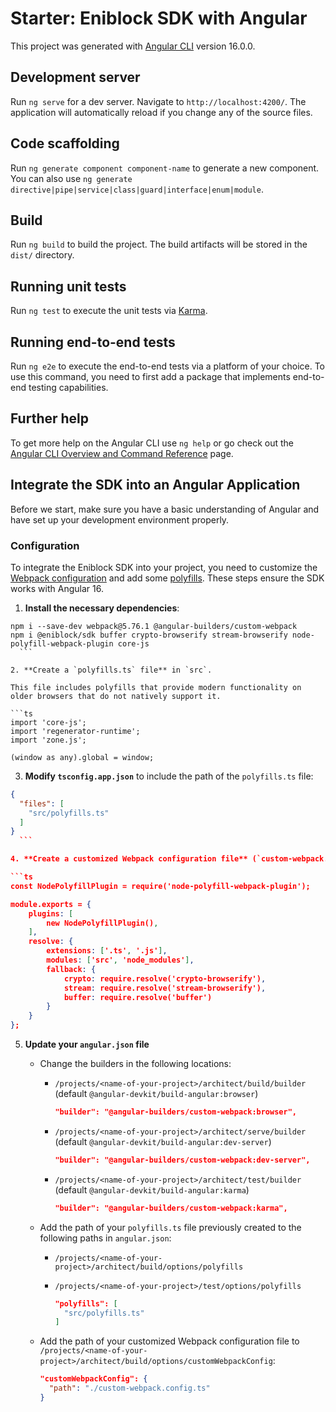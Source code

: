 # Starter: Eniblock SDK with Angular

This project was generated with [Angular CLI](https://github.com/angular/angular-cli) version 16.0.0. 

## Development server

Run `ng serve` for a dev server. Navigate to `http://localhost:4200/`. The application will automatically reload if you change any of the source files.

## Code scaffolding

Run `ng generate component component-name` to generate a new component. You can also use `ng generate directive|pipe|service|class|guard|interface|enum|module`.

## Build

Run `ng build` to build the project. The build artifacts will be stored in the `dist/` directory.

## Running unit tests

Run `ng test` to execute the unit tests via [Karma](https://karma-runner.github.io).

## Running end-to-end tests

Run `ng e2e` to execute the end-to-end tests via a platform of your choice. To use this command, you need to first add a package that implements end-to-end testing capabilities.

## Further help

To get more help on the Angular CLI use `ng help` or go check out the [Angular CLI Overview and Command Reference](https://angular.io/cli) page.

## Integrate the SDK into an Angular Application

Before we start, make sure you have a basic understanding of Angular and have set up your development environment properly.

### Configuration

To integrate the Eniblock SDK into your project, you need to customize the [Webpack configuration](https://cli.vuejs.org/guide/browser-compatibility.html#usebuiltins-usage) and add some [polyfills](https://developer.mozilla.org/en-US/docs/Glossary/Polyfill). These steps ensure the SDK works with Angular 16.

1. **Install the necessary dependencies**:

  ```console
  npm i --save-dev webpack@5.76.1 @angular-builders/custom-webpack
  npm i @eniblock/sdk buffer crypto-browserify stream-browserify node-polyfill-webpack-plugin core-js
    ```

2. **Create a `polyfills.ts` file** in `src`.

  This file includes polyfills that provide modern functionality on older browsers that do not natively support it.

  ```ts
  import 'core-js';
  import 'regenerator-runtime';
  import 'zone.js';

  (window as any).global = window;
  ```

3. **Modify `tsconfig.app.json`** to include the path of the `polyfills.ts` file:

  ```json
  {
    "files": [
      "src/polyfills.ts"
    ]
  }
    ```

4. **Create a customized Webpack configuration file** (`custom-webpack.config.ts`) in the root of your project:

  ```ts
  const NodePolyfillPlugin = require('node-polyfill-webpack-plugin');

  module.exports = {
      plugins: [
          new NodePolyfillPlugin(),
      ],
      resolve: {
          extensions: ['.ts', '.js'],
          modules: ['src', 'node_modules'],
          fallback: {
              crypto: require.resolve('crypto-browserify'),
              stream: require.resolve('stream-browserify'),
              buffer: require.resolve('buffer')
          }
      }
  };
  ```

5. **Update your `angular.json` file**

    * Change the builders in the following locations:

      - `/projects/<name-of-your-project>/architect/build/builder` (default `@angular-devkit/build-angular:browser`)

        ```JSON
        "builder": "@angular-builders/custom-webpack:browser",
        ```

      - `/projects/<name-of-your-project>/architect/serve/builder` (default `@angular-devkit/build-angular:dev-server`)

        ```JSON
        "builder": "@angular-builders/custom-webpack:dev-server",
        ```

      - `/projects/<name-of-your-project>/architect/test/builder` (default `@angular-devkit/build-angular:karma`)

        ```JSON
        "builder": "@angular-builders/custom-webpack:karma",
        ```

    * Add the path of your `polyfills.ts` file previously created to the following paths in `angular.json`:

      - `/projects/<name-of-your-project>/architect/build/options/polyfills`
      - `/projects/<name-of-your-project>/test/options/polyfills`

        ```JSON
        "polyfills": [
          "src/polyfills.ts"
        ]
        ```

    * Add the path of your customized Webpack configuration file to `/projects/<name-of-your-project>/architect/build/options/customWebpackConfig`:

        ```JSON
        "customWebpackConfig": {
          "path": "./custom-webpack.config.ts"
        }
        ```

